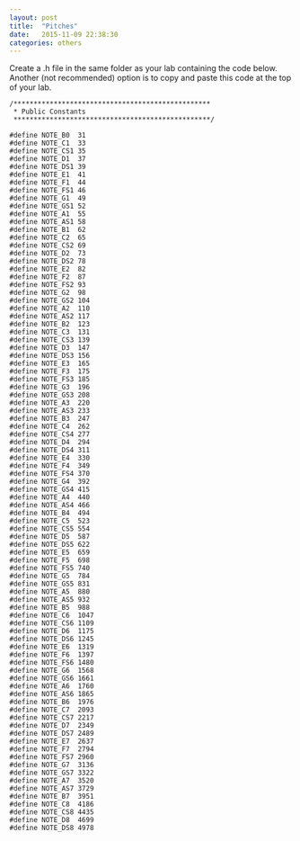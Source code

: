 ```yaml
---
layout: post
title:  "Pitches"
date:   2015-11-09 22:38:30
categories: others
---
```


Create a .h file in the same folder as your lab containing the code below.  Another (not recommended) option is to copy and paste this code at the top of your lab.

	/*************************************************
	 * Public Constants
	 *************************************************/

	#define NOTE_B0  31
	#define NOTE_C1  33
	#define NOTE_CS1 35
	#define NOTE_D1  37
	#define NOTE_DS1 39
	#define NOTE_E1  41
	#define NOTE_F1  44
	#define NOTE_FS1 46
	#define NOTE_G1  49
	#define NOTE_GS1 52
	#define NOTE_A1  55
	#define NOTE_AS1 58
	#define NOTE_B1  62
	#define NOTE_C2  65
	#define NOTE_CS2 69
	#define NOTE_D2  73
	#define NOTE_DS2 78
	#define NOTE_E2  82
	#define NOTE_F2  87
	#define NOTE_FS2 93
	#define NOTE_G2  98
	#define NOTE_GS2 104
	#define NOTE_A2  110
	#define NOTE_AS2 117
	#define NOTE_B2  123
	#define NOTE_C3  131
	#define NOTE_CS3 139
	#define NOTE_D3  147
	#define NOTE_DS3 156
	#define NOTE_E3  165
	#define NOTE_F3  175
	#define NOTE_FS3 185
	#define NOTE_G3  196
	#define NOTE_GS3 208
	#define NOTE_A3  220
	#define NOTE_AS3 233
	#define NOTE_B3  247
	#define NOTE_C4  262
	#define NOTE_CS4 277
	#define NOTE_D4  294
	#define NOTE_DS4 311
	#define NOTE_E4  330
	#define NOTE_F4  349
	#define NOTE_FS4 370
	#define NOTE_G4  392
	#define NOTE_GS4 415
	#define NOTE_A4  440
	#define NOTE_AS4 466
	#define NOTE_B4  494
	#define NOTE_C5  523
	#define NOTE_CS5 554
	#define NOTE_D5  587
	#define NOTE_DS5 622
	#define NOTE_E5  659
	#define NOTE_F5  698
	#define NOTE_FS5 740
	#define NOTE_G5  784
	#define NOTE_GS5 831
	#define NOTE_A5  880
	#define NOTE_AS5 932
	#define NOTE_B5  988
	#define NOTE_C6  1047
	#define NOTE_CS6 1109
	#define NOTE_D6  1175
	#define NOTE_DS6 1245
	#define NOTE_E6  1319
	#define NOTE_F6  1397
	#define NOTE_FS6 1480
	#define NOTE_G6  1568
	#define NOTE_GS6 1661
	#define NOTE_A6  1760
	#define NOTE_AS6 1865
	#define NOTE_B6  1976
	#define NOTE_C7  2093
	#define NOTE_CS7 2217
	#define NOTE_D7  2349
	#define NOTE_DS7 2489
	#define NOTE_E7  2637
	#define NOTE_F7  2794
	#define NOTE_FS7 2960
	#define NOTE_G7  3136
	#define NOTE_GS7 3322
	#define NOTE_A7  3520
	#define NOTE_AS7 3729
	#define NOTE_B7  3951
	#define NOTE_C8  4186
	#define NOTE_CS8 4435
	#define NOTE_D8  4699
	#define NOTE_DS8 4978
